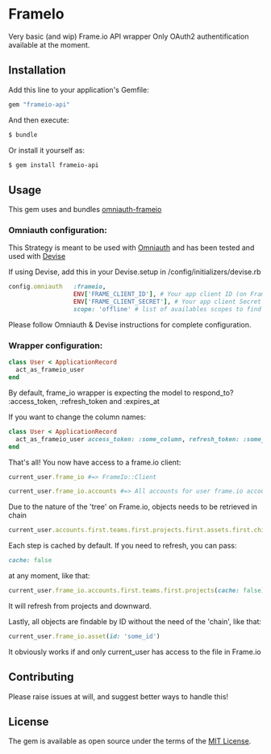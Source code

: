 # FrameIo
Very basic (and wip) Frame.io API wrapper
Only OAuth2 authentification available at the moment.



## Installation
Add this line to your application's Gemfile:

```ruby
gem "frameio-api"
```

And then execute:
```bash
$ bundle
```

Or install it yourself as:
```bash
$ gem install frameio-api
```


## Usage
This gem uses and bundles [omniauth-frameio](https://github.com/boxprod/omniauth-frameio)

### Omniauth configuration:

This Strategy is meant to be used with [Omniauth](https://github.com/omniauth/omniauth) and has been tested and used with [Devise](https://github.com/heartcombo/devise#omniauth)

If using Devise, add this in your Devise.setup in /config/initializers/devise.rb

```ruby
config.omniauth   :frameio,
                  ENV['FRAME_CLIENT_ID'], # Your app client ID (on Frame.io Oauth app mgmt)
                  ENV['FRAME_CLIENT_SECRET'], # Your app client Secret (on Frame.io Oauth app mgmt)
                  scope: 'offline' # list of availables scopes to find on Frame.io dev doc
```

Please follow Omniauth & Devise instructions for complete configuration.

### Wrapper configuration:

```ruby
class User < ApplicationRecord
  act_as_frameio_user
end
```

By default, frame_io wrapper is expecting the model to respond_to? :access_token, :refresh_token and :expires_at

If you want to change the column names:

```ruby
class User < ApplicationRecord
  act_as_frameio_user access_token: :some_column, refresh_token: :some_other_column, expires_at: :oh_so_other_column
end
```

That's all! You now have access to a frame.io client:

```ruby
current_user.frame_io #=> FrameIo::Client

current_user.frame_io.accounts #=> All accounts for user frame.io account
```

Due to the nature of the 'tree' on Frame.io, objects needs to be retrieved in chain

```ruby
current_user.accounts.first.teams.first.projects.first.assets.first.children
```

Each step is cached by default. If you need to refresh, you can pass:
```ruby
cache: false
```
at any moment, like that:

```ruby
current_user.frame_io.accounts.first.teams.first.projects(cache: false).first.assets
```

It will refresh from projects and downward.


Lastly, all objects are findable by ID without the need of the 'chain', like that:

```ruby
current_user.frame_io.asset(id: 'some_id')
```

It obviously works if and only current_user has access to the file in Frame.io


## Contributing
Please raise issues at will, and suggest better ways to handle this!

## License
The gem is available as open source under the terms of the [MIT License](https://opensource.org/licenses/MIT).
